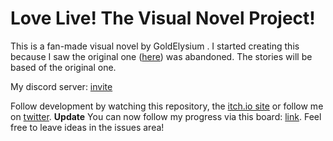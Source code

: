 # Love Live! The Visual Novel Project!
This is a fan-made visual novel by GoldElysium .
I started creating this because I saw the original one ([here](https://vndb.org/v19962)) was abandoned. The stories will be based of the original one.

My discord server: [invite](https://discord.gg/qt9QBp9)

Follow development by watching this repository, the [itch.io site](https://goldelysium.itch.io/llvn) or follow me on [twitter](https://twitter.com/@GoldElysium). 
**Update**
You can now follow my progress via this board: [link](https://freedcamp.com/Love_Live_The_Visual_yo8/s__Base_game_Kou/project_home).
Feel free to leave ideas in the issues area!

